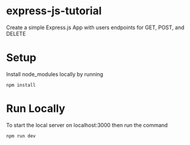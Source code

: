 # express-js-tutorial
Create a simple Express.js App with users endpoints for GET, POST, and DELETE

# Setup
Install node_modules locally by running
```
npm install
```

# Run Locally
To start the local server on localhost:3000 then run the command
```
npm run dev
```
